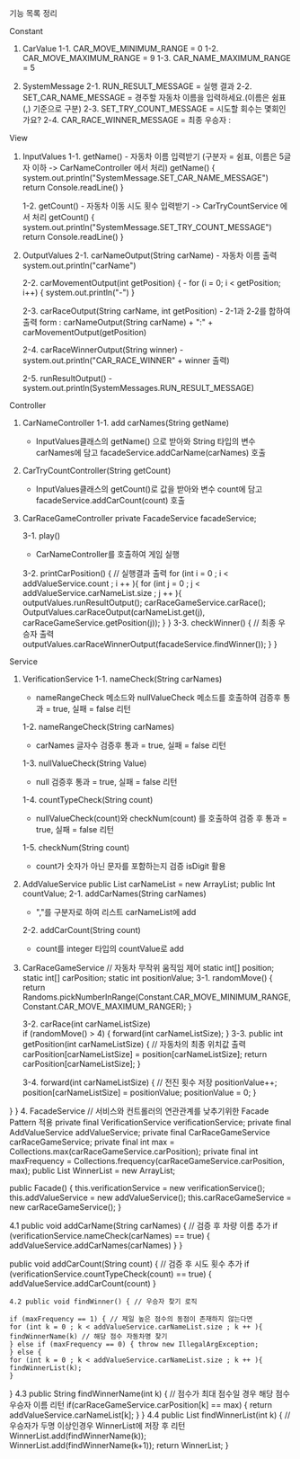기능 목록 정리

Constant
1. CarValue
   1-1. CAR_MOVE_MINIMUM_RANGE = 0
   1-2. CAR_MOVE_MAXIMUM_RANGE = 9
   1-3. CAR_NAME_MAXIMUM_RANGE = 5

2. SystemMessage
   2-1. RUN_RESULT_MESSAGE = 실행 결과
   2-2. SET_CAR_NAME_MESSAGE = 경주할 자동차 이름을 입력하세요.(이름은 쉼표(,) 기준으로 구분)
   2-3. SET_TRY_COUNT_MESSAGE = 시도할 회수는 몇회인가요?
   2-4. CAR_RACE_WINNER_MESSAGE = 최종 우승자 :


View 
1. InputValues
    1-1. getName()
        - 자동차 이름 입력받기 (구분자 = 쉼표, 이름은 5글자 이하 -> CarNameController 에서 처리)
        getName() { 
        system.out.println("SystemMessage.SET_CAR_NAME_MESSAGE")
        return Console.readLine() } 

    1-2. getCount()
        - 자동차 이동 시도 횟수 입력받기 -> CarTryCountService 에서 처리
        getCount() {
        system.out.println("SystemMessage.SET_TRY_COUNT_MESSAGE")
        return Console.readLine() }


2. OutputValues
    2-1. carNameOutput(String carName)
        - 자동차 이름 출력 
        system.out.println("carName")

    2-2. carMovementOutput(int getPosition) {
        - for (i = 0; i < getPosition; i++) {
            system.out.println("-")
   }

    2-3. carRaceOutput(String carName, int getPosition)
        - 2-1과 2-2를 합하여 출력
        form : carNameOutput(String carName) + ":" + carMovementOutput(getPosition) 

    2-4. carRaceWinnerOutput(String winner)
        - system.out.println("CAR_RACE_WINNER" + winner 출력)

    2-5. runResultOutput()
        - system.out.println(SystemMessages.RUN_RESULT_MESSAGE)
  

Controller
1. CarNameController
    1-1. add carNames(String getName)
    - InputValues클래스의 getName() 으로 받아와 String 타입의 변수 carNames에 담고 facadeService.addCarName(carNames) 호출

2. CarTryCountController(String getCount)
    - InputValues클래스의 getCount()로 값을 받아와 변수 count에 담고 facadeService.addCarCount(count) 호출

3. CarRaceGameController
    private FacadeService facadeService;

   3-1. play()
    - CarNameController를 호출하여 게임 실행

    3-2. printCarPosition() { // 실행결과 출력
    for (int i = 0 ; i < addValueService.count ; i ++ ){
    for (int j = 0 ; j < addValueService.carNameList.size ; j ++ ){
    outputValues.runResultOutput();
    carRaceGameService.carRace();
    OutputValues.carRaceOutput(carNameList.get(j), carRaceGameService.getPosition(j));
}
} 
    3-3. checkWinner() { // 최종 우승자 출력 
    outputValues.carRaceWinnerOutput(facadeService.findWinner());
    }
}

Service
1. VerificationService
    1-1. nameCheck(String carNames)
    - nameRangeCheck 메소드와 nullValueCheck 메소드를 호출하여 검증후 통과 = true, 실패 = false 리턴

    1-2. nameRangeCheck(String carNames) 
    - carNames 글자수 검증후 통과 = true, 실패 = false 리턴 

    1-3. nullValueCheck(String Value)
    - null 검증후 통과 = true, 실패 = false 리턴

    1-4. countTypeCheck(String count)
    - nullValueCheck(count)와 checkNum(count) 를 호출하여 검증 후 통과 = true, 실패 = false 리턴

    1-5. checkNum(String count)
    - count가 숫자가 아닌 문자를 포함하는지 검증 isDigit 활용
   
2. AddValueService
    public List<String> carNameList = new ArrayList<String>;
    public Int countValue;
    2-1. addCarNames(String carNames)
    - ","를 구분자로 하여 리스트 carNameList에 add

    2-2. addCarCount(String count)
    - count를 integer 타입의 countValue로 add
   
3. CarRaceGameService // 자동차 무작위 움직임 제어
    static int[] position;
    static int[] carPosition;
    static int positionValue;
    3-1. randomMove() { return Randoms.pickNumberInRange(Constant.CAR_MOVE_MINIMUM_RANGE, Constant.CAR_MOVE_MAXIMUM_RANGER); } 
    
    3-2. carRace(int carNameListSize)  
     if (randomMove() > 4) {
        forward(int carNameListSize);
}
    3-3. public int getPosition(int carNameListSize) { // 자동차의 최종 위치값 출력
    carPosition[carNameListSize] = position[carNameListSize];
    return carPosition[carNameListSize];
   }

    3-4. forward(int carNameListSize) { // 전진 횟수 저장
    positionValue++;
    position[carNameListSize] = positionValue;
    positionValue = 0;
}

   
    

}
    }
4. FacadeService // 서비스와 컨트롤러의 연관관계를 낮추기위한 Facade Pattern 적용 
   private final VerificationService verificationService;
   private final AddValueService addValueService;
   private final CarRaceGameService carRaceGameService;
   private final int max = Collections.max(carRaceGameService.carPosition);
   private final int maxFrequency = Collections.frequency(carRaceGameService.carPosition, max); 
   public List<String> WinnerList = new ArrayList<String>;

   public Facade() {
   this.verificationService = new verificationService();
   this.addValueService = new addValueService();
   this.carRaceGameService = new carRaceGameService(); 
   }

   4.1 public void addCarName(String carNames) { // 검증 후 차량 이름 추가
    if (verificationService.nameCheck(carNames) == true) {
    addValueService.addCarNames(carNames)
    }
}

   public void addCarCount(String count) { // 검증 후 시도 횟수 추가
   if (verificationService.countTypeCheck(count) == true) {
   addValueService.addCarCount(count)
   }


    4.2 public void findWinner() { // 우승자 찾기 로직

    if (maxFrequency == 1) { // 제일 높은 점수의 동점이 존재하지 않는다면
    for (int k = 0 ; k < addValueService.carNameList.size ; k ++ ){
    findWinnerName(k) // 해당 점수 자동차명 찾기
    } else if (maxFrequency == 0) { throw new IllegalArgException; 
    } else { 
    for (int k = 0 ; k < addValueService.carNameList.size ; k ++ ){
    findWinnerList(k);
    }
}
    4.3 public String findWinnerName(int k) { // 점수가 최대 점수일 경우 해당 점수 우승자 이름 리턴
    if(carRaceGameService.carPosition[k] == max) {
    return addValueService.carNameList[k];
        }
    }
    4.4 public List<String> findWinnerList(int k) {  // 우승자가 두명 이상인경우 WinnerList에 저장 후 리턴
    WinnerList.add(findWinnerName(k)); 
    WinnerList.add(findWinnerName(k+1));
    return WinnerList; 
}



